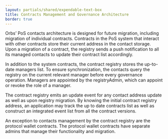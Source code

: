 ```yaml
---
layout: partials/shared/expendable-text-box
title: Contracts Management and Governance Architecture
border: true
---
```


Orbs’ PoS contacts architecture is designed for future migration, including migration of individual contracts. Contracts in the PoS system that interact with other contracts store their current address in the contact storage. Upon a migration of a contract, the registry sends a push notification to all its managed contacts to update their contract list accordingly.

In addition to the system contracts, the contract registry stores the up-to-date managers list. To ensure synchronization, the contacts query the registry on the current relevant manager before every governance operation. Managers are appointed by the registryAdmin, which can appoint or revoke the role of a manager.

The contract registry emits an update event for any contact address update as well as upon registry migration. By knowing the initial contract registry address, an application may track the up to date contracts list as well as construct an integrated event list from all the contract versions.

An exception to contacts management by the contract registry are the protocol wallet contracts. The protocol wallet contracts have separate admins that manage their functionality and migration.

